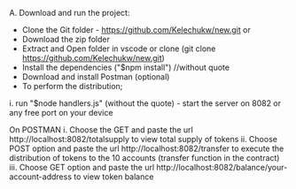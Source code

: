 A. Download and run the project:

- Clone the Git folder  - https://github.com/Kelechukw/new.git or
- Download the zip folder
- Extract and Open folder in vscode or clone (git clone https://github.com/Kelechukw/new.git)
- Install the dependencies ("$npm install") //without quote
- Download and install Postman (optional)
- To perform the distribution;

i. run "$node handlers.js" (without the quote) - start the server on 8082 or any free port on your device

On POSTMAN
i. Choose the GET and paste the url http://localhost:8082/totalsupply to view total supply of tokens
ii. Choose POST option and paste the url http://localhost:8082/transfer to execute the distribution of tokens to the 10 accounts (transfer function in the contract)
iii. Choose GET option and paste the url http://localhost:8082/balance/your-account-address to view token balance
